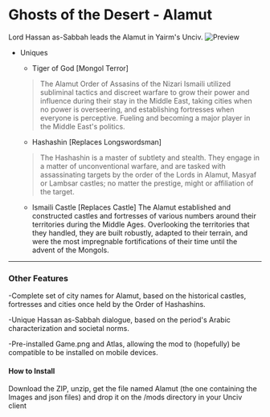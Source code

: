 # Ghosts of the Desert - Alamut
Lord Hassan as-Sabbah leads the Alamut in Yairm's Unciv.
![Preview](https://cdn.discordapp.com/attachments/556615339849416736/698979971896705125/AlamutTeaser.png)
* Uniques
  * Tiger of God [Mongol Terror]
  >The Alamut Order of Assasins of the Nizari Ismaili utilized subliminal tactics and discreet warfare to grow their power and influence during their stay in the Middle East, taking cities when no power is overseering, and establishing fortresses when everyone is perceptive. Fueling and becoming a major player in the Middle East's politics.
  
  * Hashashin [Replaces Longswordsman]
  >The Hashashin is a master of subtlety and stealth. They engage in a matter of unconventional warfare, and are tasked with assassinating targets by the order of the Lords in Alamut, Masyaf or Lambsar castles; no matter the prestige, might or affiliation of the target.
  
  * Ismaili Castle [Replaces Castle]
  The Alamut established and constructed castles and fortresses of various numbers around their territories during the Middle Ages. Overlooking the territories that they handled, they are built robustly, adapted to their terrain, and were the most impregnable fortifications of their time until the advent of the Mongols.
---
### Other Features
-Complete set of city names for Alamut, based on the historical castles, fortresses and cities once held by the Order of Hashashins.

-Unique Hassan as-Sabbah dialogue, based on the period's Arabic characterization and societal norms.

-Pre-installed Game.png and Atlas, allowing the mod to (hopefully) be compatible to be installed on mobile devices.
#### How to Install
Download the ZIP, unzip, get the file named Alamut (the one containing the Images and json files) and drop it on the /mods directory in your Unciv client
